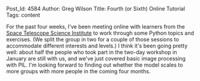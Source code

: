 Post_Id: 4584
Author: Greg Wilson
Title: Fourth (or Sixth) Online Tutorial
Tags: content

<p>For the past four weeks, I've been meeting online with learners from the<a href="http://www.stsci.edu"> Space Telescope Science Institute</a> to work through some Python topics and exercises. (We split the group in two for a couple of those sessions to accommodate different interests and levels.) I think it's been going pretty well: about half the people who took part in the two-day workshop in January are still with us, and we've just covered basic image processing with PIL. I'm looking forward to finding out whether the model scales to more groups with more people in the coming four months.</p>
